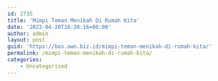 ```yaml
---
id: 2735
title: 'Mimpi Teman Menikah Di Rumah Kita'
date: '2023-04-20T16:20:16+00:00'
author: admin
layout: post
guid: 'https://bos.awn.biz.id/mimpi-teman-menikah-di-rumah-kita/'
permalink: /mimpi-teman-menikah-di-rumah-kita/
categories:
    - Uncategorized
---
```


